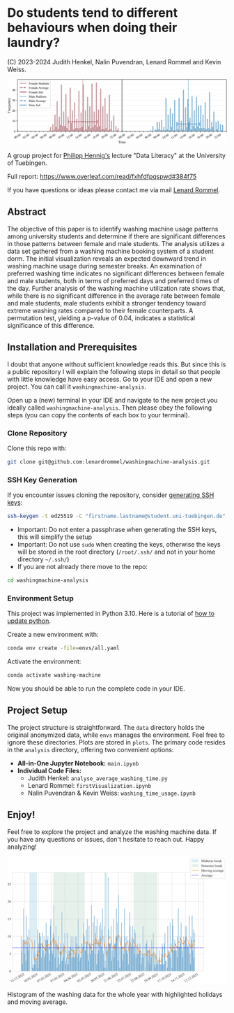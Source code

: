 # Do students tend to different behaviours when doing their laundry?
(C) 2023-2024 Judith Henkel, Nalin Puvendran, Lenard Rommel and Kevin Weiss.


![Alt text](https://github.com/lenardrommel/washingmachine-analysis/blob/main/plots/averaged_distribution.png)

A group project for [Philipp Hennig's](https://uni-tuebingen.de/fakultaeten/mathematisch-naturwissenschaftliche-fakultaet/fachbereiche/informatik/lehrstuehle/methoden-des-maschinellen-lernens/personen/philipp-hennig/) lecture "Data Literacy" at the University of Tuebingen.

Full report: https://www.overleaf.com/read/fxhfdfpqspwd#384f75

If you have questions or ideas please contact me via mail [Lenard Rommel](mailto:lenardrommel@icloud.com?subject=[GitHub]%20Data%20Literacy).

## Abstract
The objective of this paper is to identify washing machine usage patterns among university students and determine if there are significant differences in those patterns between female and male students. The analysis utilizes a data set gathered from a washing machine booking system of a student dorm.
The initial visualization reveals an expected downward trend in washing machine usage during semester breaks.
An examination of preferred washing time indicates no significant differences between female and male students, both in terms of preferred days and preferred times of the day.
Further analysis of the washing machine utilization rate shows that, while there is no significant difference in the average rate between female and male students, male students exhibit a stronger tendency toward extreme washing rates compared to their female counterparts. A permutation test, yielding a p-value of 0.04, indicates a statistical significance of this difference.

## Installation and Prerequisites
I doubt that anyone without sufficient knowledge reads this. 
But since this is a public repository I will explain the following steps in detail so that people with little knowledge have easy access.
Go to your IDE and open a new project. You can call it `washingmachine-analysis`.

Open up a (new) terminal in your IDE and navigate to the new project you ideally called `washingmachine-analysis`.
Then please obey the following steps (you can copy the contents of each box to your terminal). 

### Clone Repository
Clone this repo with:
```bash
git clone git@github.com:lenardrommel/washingmachine-analysis.git
```
### SSH Key Generation
If you encounter issues cloning the repository, consider [generating SSH keys](https://kinsta.com/blog/generate-ssh-key/):
```bash
ssh-keygen -t ed25519 -C "firstname.lastname@student.uni-tuebingen.de"
```
- Important: Do not enter a passphrase when generating the SSH keys, this will simplify the setup
- Important: Do not use `sudo` when creating the keys, otherwise the keys will be stored in the root directory (`/root/.ssh/` and not in your home directory `~/.ssh/`)
- If you are not already there move to the repo: 
```bash
cd washingmachine-analysis
```

### Environment Setup
This project was implemented in Python 3.10. Here is a tutorial of [how to update python](https://ioflood.com/blog/update-python-step-by-step-guide/).

Create a new environment with:
```bash
conda env create -file=envs/all.yaml
```
Activate the environment:
```bash
conda activate washing-machine
```

Now you should be able to run the complete code in your IDE.


## Project Setup
The project structure is straightforward. The `data` directory holds the original anonymized data, 
while `envs` manages the environment. Feel free to ignore these directories.
Plots are stored in `plots`. The primary code resides in the `analysis` directory, offering two convenient options:
- **All-in-One Jupyter Notebook:** `main.ipynb`
- **Individual Code Files:**
  - Judith Henkel: `analyse_average_washing_time.py`
  - Lenard Rommel: `firstVisualization.ipynb`
  - Nalin Puvendran & Kevin Weiss: `washing_time_usage.ipynb`

## Enjoy!
Feel free to explore the project and analyze the washing machine data. If you have any questions or issues, don't hesitate to reach out. Happy analyzing!


![Alt text](https://github.com/lenardrommel/washingmachine-analysis/blob/main/plots/data-for-year.png)

Histogram of the washing data for the whole year with highlighted holidays and moving average.
